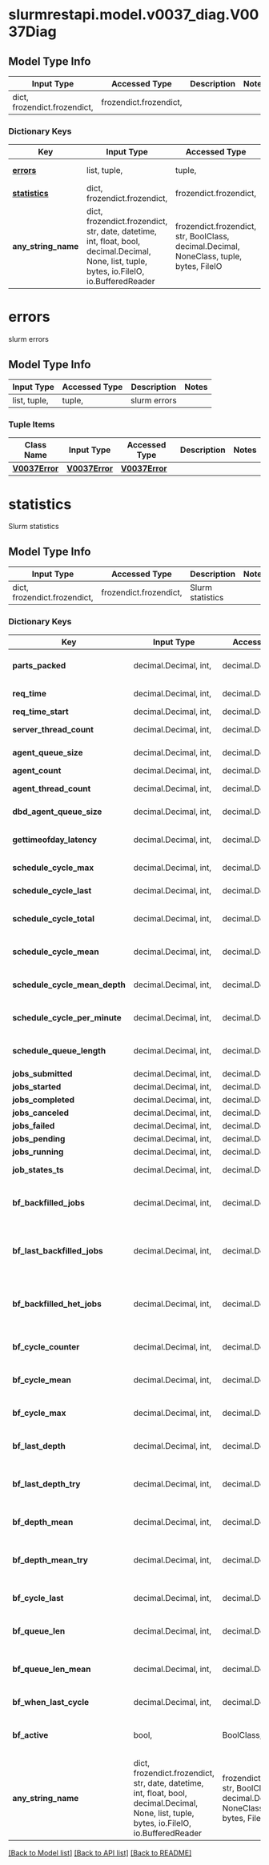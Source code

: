 # slurmrestapi.model.v0037_diag.V0037Diag

## Model Type Info
Input Type | Accessed Type | Description | Notes
------------ | ------------- | ------------- | -------------
dict, frozendict.frozendict,  | frozendict.frozendict,  |  | 

### Dictionary Keys
Key | Input Type | Accessed Type | Description | Notes
------------ | ------------- | ------------- | ------------- | -------------
**[errors](#errors)** | list, tuple,  | tuple,  | slurm errors | [optional] 
**[statistics](#statistics)** | dict, frozendict.frozendict,  | frozendict.frozendict,  | Slurm statistics | [optional] 
**any_string_name** | dict, frozendict.frozendict, str, date, datetime, int, float, bool, decimal.Decimal, None, list, tuple, bytes, io.FileIO, io.BufferedReader | frozendict.frozendict, str, BoolClass, decimal.Decimal, NoneClass, tuple, bytes, FileIO | any string name can be used but the value must be the correct type | [optional]

# errors

slurm errors

## Model Type Info
Input Type | Accessed Type | Description | Notes
------------ | ------------- | ------------- | -------------
list, tuple,  | tuple,  | slurm errors | 

### Tuple Items
Class Name | Input Type | Accessed Type | Description | Notes
------------- | ------------- | ------------- | ------------- | -------------
[**V0037Error**](V0037Error.md) | [**V0037Error**](V0037Error.md) | [**V0037Error**](V0037Error.md) |  | 

# statistics

Slurm statistics

## Model Type Info
Input Type | Accessed Type | Description | Notes
------------ | ------------- | ------------- | -------------
dict, frozendict.frozendict,  | frozendict.frozendict,  | Slurm statistics | 

### Dictionary Keys
Key | Input Type | Accessed Type | Description | Notes
------------ | ------------- | ------------- | ------------- | -------------
**parts_packed** | decimal.Decimal, int,  | decimal.Decimal,  | partition records packed | [optional] 
**req_time** | decimal.Decimal, int,  | decimal.Decimal,  | generation time | [optional] 
**req_time_start** | decimal.Decimal, int,  | decimal.Decimal,  | data since | [optional] 
**server_thread_count** | decimal.Decimal, int,  | decimal.Decimal,  | Server thread count | [optional] 
**agent_queue_size** | decimal.Decimal, int,  | decimal.Decimal,  | Agent queue size | [optional] 
**agent_count** | decimal.Decimal, int,  | decimal.Decimal,  | Agent count | [optional] 
**agent_thread_count** | decimal.Decimal, int,  | decimal.Decimal,  | Agent thread count | [optional] 
**dbd_agent_queue_size** | decimal.Decimal, int,  | decimal.Decimal,  | DBD Agent queue size | [optional] 
**gettimeofday_latency** | decimal.Decimal, int,  | decimal.Decimal,  | Latency for 1000 calls to gettimeofday() | [optional] 
**schedule_cycle_max** | decimal.Decimal, int,  | decimal.Decimal,  | Main Schedule max cycle | [optional] 
**schedule_cycle_last** | decimal.Decimal, int,  | decimal.Decimal,  | Main Schedule last cycle | [optional] 
**schedule_cycle_total** | decimal.Decimal, int,  | decimal.Decimal,  | Main Schedule cycle iterations | [optional] 
**schedule_cycle_mean** | decimal.Decimal, int,  | decimal.Decimal,  | Average time for Schedule Max cycle | [optional] 
**schedule_cycle_mean_depth** | decimal.Decimal, int,  | decimal.Decimal,  | Average depth for Schedule Max cycle | [optional] 
**schedule_cycle_per_minute** | decimal.Decimal, int,  | decimal.Decimal,  | Main Schedule Cycles per minute | [optional] 
**schedule_queue_length** | decimal.Decimal, int,  | decimal.Decimal,  | Main Schedule Last queue length | [optional] 
**jobs_submitted** | decimal.Decimal, int,  | decimal.Decimal,  | Job submitted | [optional] 
**jobs_started** | decimal.Decimal, int,  | decimal.Decimal,  | Job started | [optional] 
**jobs_completed** | decimal.Decimal, int,  | decimal.Decimal,  | Job completed | [optional] 
**jobs_canceled** | decimal.Decimal, int,  | decimal.Decimal,  | Job cancelled | [optional] 
**jobs_failed** | decimal.Decimal, int,  | decimal.Decimal,  | Job failed | [optional] 
**jobs_pending** | decimal.Decimal, int,  | decimal.Decimal,  | Job pending | [optional] 
**jobs_running** | decimal.Decimal, int,  | decimal.Decimal,  | Job running | [optional] 
**job_states_ts** | decimal.Decimal, int,  | decimal.Decimal,  | Job states timestamp | [optional] 
**bf_backfilled_jobs** | decimal.Decimal, int,  | decimal.Decimal,  | Total backfilled jobs (since last slurm start) | [optional] 
**bf_last_backfilled_jobs** | decimal.Decimal, int,  | decimal.Decimal,  | Total backfilled jobs (since last stats cycle start) | [optional] 
**bf_backfilled_het_jobs** | decimal.Decimal, int,  | decimal.Decimal,  | Total backfilled heterogeneous job components | [optional] 
**bf_cycle_counter** | decimal.Decimal, int,  | decimal.Decimal,  | Backfill Schedule Total cycles | [optional] 
**bf_cycle_mean** | decimal.Decimal, int,  | decimal.Decimal,  | Backfill Schedule Mean cycle | [optional] 
**bf_cycle_max** | decimal.Decimal, int,  | decimal.Decimal,  | Backfill Schedule Max cycle time | [optional] 
**bf_last_depth** | decimal.Decimal, int,  | decimal.Decimal,  | Backfill Schedule Last depth cycle | [optional] 
**bf_last_depth_try** | decimal.Decimal, int,  | decimal.Decimal,  | Backfill Schedule Mean cycle (try sched) | [optional] 
**bf_depth_mean** | decimal.Decimal, int,  | decimal.Decimal,  | Backfill Schedule Depth Mean | [optional] 
**bf_depth_mean_try** | decimal.Decimal, int,  | decimal.Decimal,  | Backfill Schedule Depth Mean (try sched) | [optional] 
**bf_cycle_last** | decimal.Decimal, int,  | decimal.Decimal,  | Backfill Schedule Last cycle time | [optional] 
**bf_queue_len** | decimal.Decimal, int,  | decimal.Decimal,  | Backfill Schedule Last queue length | [optional] 
**bf_queue_len_mean** | decimal.Decimal, int,  | decimal.Decimal,  | Backfill Schedule Mean queue length | [optional] 
**bf_when_last_cycle** | decimal.Decimal, int,  | decimal.Decimal,  | Last cycle timestamp | [optional] 
**bf_active** | bool,  | BoolClass,  | Backfill Schedule currently active | [optional] 
**any_string_name** | dict, frozendict.frozendict, str, date, datetime, int, float, bool, decimal.Decimal, None, list, tuple, bytes, io.FileIO, io.BufferedReader | frozendict.frozendict, str, BoolClass, decimal.Decimal, NoneClass, tuple, bytes, FileIO | any string name can be used but the value must be the correct type | [optional]

[[Back to Model list]](../../README.md#documentation-for-models) [[Back to API list]](../../README.md#documentation-for-api-endpoints) [[Back to README]](../../README.md)

